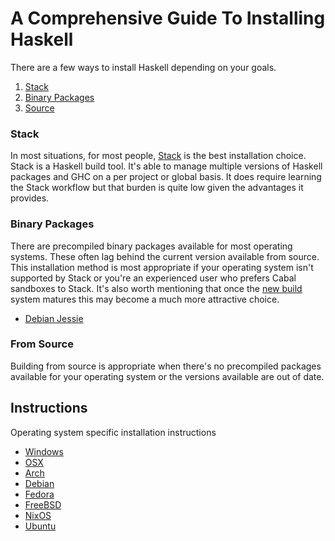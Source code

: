 # A Comprehensive Guide To Installing Haskell

There are a few ways to install Haskell depending on your goals.

  1. [Stack](#stack)
  2. [Binary Packages](#binary-packages)
  3. [Source](#from-source)

### Stack

In most situations, for most people, [Stack](https://docs.haskellstack.org/en/stable/README/) is the best installation choice.  Stack is a Haskell build tool.  It's able to manage multiple versions of Haskell packages and GHC on a per project or global basis.  It does require learning the Stack workflow but that burden is quite low given the advantages it provides.

### Binary Packages

There are precompiled binary packages available for most operating systems.  These often lag behind the current version available from source.  This installation method is most appropriate if your operating system isn't supported by Stack or you're an experienced user who prefers Cabal sandboxes to Stack.  It's also worth mentioning that once the [new build](http://ezyang.com/nix-local-build.html) system matures this may become a much more attractive choice.

  * [Debian Jessie](#binary-debian-jessie)

### From Source

Building from source is appropriate when there's no precompiled packages available for your operating system or the versions available are out of date.

## Instructions

Operating system specific installation instructions

  * [Windows](https://github.com/mgreenly/livecoding/blob/master/install-haskell/guides/WINDOWS.md)
  * [OSX](https://github.com/mgreenly/livecoding/blob/master/install-haskell/guides/OSX.md)
  * [Arch](https://github.com/mgreenly/livecoding/blob/master/install-haskell/guides/ARCH.md)
  * [Debian](https://github.com/mgreenly/livecoding/blob/master/install-haskell/guides/DEBIAN.md)
  * [Fedora](https://github.com/mgreenly/livecoding/blob/master/install-haskell/guides/FEDORA.md)
  * [FreeBSD](https://github.com/mgreenly/livecoding/blob/master/install-haskell/guides/FREEBSD.md)
  * [NixOS](https://github.com/mgreenly/livecoding/blob/master/install-haskell/guides/NIXOS.md)
  * [Ubuntu](https://github.com/mgreenly/livecoding/blob/master/install-haskell/guides/UBUNTU.md)


